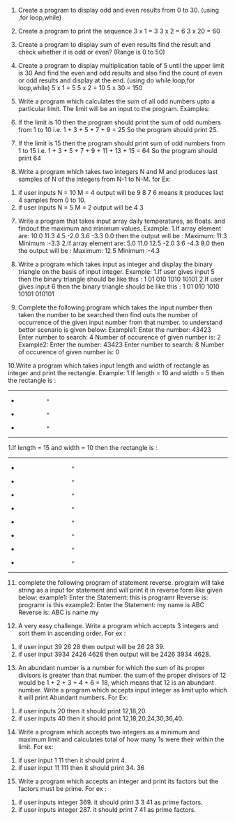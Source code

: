 1.	Create a program to display odd and even results from 0 to 30. (using ,for loop,while)




2.	Create a program to print the sequence
3 x 1 = 3
3 x 2 = 6
3 x 20 = 60




3.	Create a program to display sum of even results find the result and check whether it is odd or even? (Range is 0 to 50)




4.	Create a program to display multiplication table of 5 until the upper limit is 30
And find the even and odd results and also find the count of even or odd results and display at the end. (using do while loop,for loop,while)
5 x 1 = 5
5 x 2 = 10
5 x 30 = 150




5.	Write a program which calculates the sum of all odd numbers upto a particular limit.
The limit will be an input to the program.
Examples:
1. If the limit is 10 then the program should print the sum of odd numbers from 1 to 10
i.e. 1 + 3 + 5 + 7 + 9 = 25
So the program should print 25.
2. If the limit is 15 then the program should print sum of odd numbers from 1 to 15
i.e. 1 + 3 + 5 + 7 + 9 + 11 + 13 + 15 = 64
So the program should print 64




6.	Write a program which takes two integers N and M and produces last samples of N of the integers from N-1 to N-M.
for Ex:
1) if user inputs N = 10 M = 4 output will be 9 8 7 6
means it produces last 4 samples from 0 to 10.
2) if user inputs N = 5 M = 2 output will be 4 3




7.	Write a program that takes input array daily temperatures, as floats. and findout the maximum and minimum values.
Example:
1.If array element are: 10.0 11.3 4.5 -2.0 3.6 -3.3 0.0 then the output will be :
Maximum: 11.3
Minimum :-3.3
2.If array element are: 5.0 11.0 12.5 -2.0 3.6 -4.3 9.0 then the output will be :
Maximum: 12.5
Minimum :-4.3



8. Write a program which takes input as integer and display the binary triangle on the basis of input integer.
Example:
1.If user gives input 5 then the binary triangle should be like this :
1
01
010
1010
10101
2.If user gives input 6 then the binary triangle should be like this :
1
01
010
1010
10101
010101


9. Complete the following program which takes the input number then taken the
number to be searched then find outs the number of occurrence of the given input number from that number. to understand bettor scenario is given below:
Example1:
Enter the number:
43423
Enter number to search:
4
Number of occurence of given number is:
2
Example2:
Enter the number:
43423
Enter number to search:
8
Number of occurence of given number is:
0



10.Write a program which takes input length and width of rectangle as integer and print the rectangle.
Example:
1.If length = 10 and width = 5 then the rectangle is :
**********
*              *
*              *
*              *
**********
1.If length = 15 and width = 10 then the rectangle is :
***************
*                      *
*                      *
*                      *
*                      *
*                      *
*                      *
*                      *
*                      *
***************




11. complete the following program of statement reverse. program will take
string as a input for statement and will print it in reverse form like given below:
example1:
Enter the Statement:
this is programr
Reverse is:
programr is this
example2:
Enter the Statement:
my name is ABC
Reverse is:
ABC is name my



12. A very easy challenge.
Write a program which accepts 3 integers and sort them in ascending order.
For ex :
1) if user input 39 26 28 then output will be 26 28 39.
2) if user input 3934 2426 4628 then output will be 2426 3934 4628.



13. An abundant number is a number for which the sum of its proper divisors is greater than that number.
the sum of the proper divisors of 12 would be 1 + 2 + 3 + 4 + 6 = 18,
which means that 12 is an abundant number.
Write a program which accepts input integer as limit upto which it will print Abundant numbers.
For Ex:
1) if user inputs 20 then it should print 12,18,20.
2) if user inputs 40 then it should print 12,18,20,24,30,36,40.



14. Write a program which accepts two integers as a minimum and maximum limit and calculates total of how many 1s were their within the limit.
For ex:
1) if user input 1 11 then it should print 4.
2) if user input 11 111 then it should print 34. 36


15. Write a program which accepts an integer and print its factors but the factors must be prime.
For ex :
1) if user inputs integer 369.
it should print 3 3 41 as prime factors.
2) if user inputs integer 287.
it should print 7 41 as prime factors.


